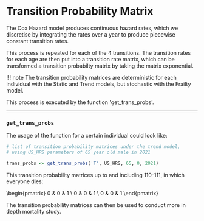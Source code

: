 # Transition Probability Matrix

The Cox Hazard model produces continuous hazard rates, which we discretise by
integrating the rates over a year to produce piecewise constant transition rates. 

This process is repeated for each of the 4 transitions. The transition rates for each age are then
put into a transition rate matrix, which can be transformed a transition probabilty matrix by
taking the matrix exponential. 

!!! note
    The transition probability matrices are deterministic for each individual with the 
    Static and Trend models, but stochastic with the Frailty model. 

This process is executed by the function 'get_trans_probs'.

---

### `get_trans_probs`

The usage of the function for a certain individual could look like:

```r
# list of transition probability matrices under the trend model, 
# using US_HRS parameters of 65 year old male in 2021

trans_probs <- get_trans_probs('T', US_HRS, 65, 0, 2021)
```

This transition probability matrices up to and including 110-111, in which everyone dies: 

\begin{pmatrix}
0 & 0 & 1 \\
0 & 0 & 1 \\
0 & 0 & 1 
\end{pmatrix}

The transition probability matrices can then be used to conduct more in depth mortality 
study. 
